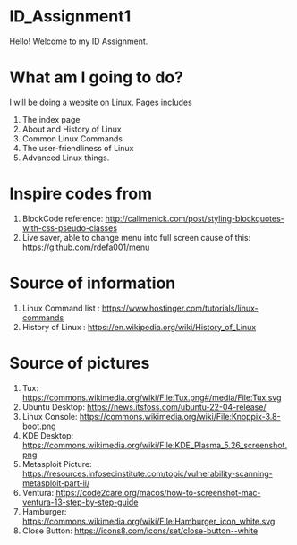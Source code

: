 # ID_Assignment1
Hello! Welcome to my ID Assignment.
# What am I going to do?
I will be doing a website on Linux. Pages includes 
1. The index page
2. About and History of Linux
3. Common Linux Commands
4. The user-friendliness of Linux
5. Advanced Linux things.

# Inspire codes from
1. BlockCode reference: http://callmenick.com/post/styling-blockquotes-with-css-pseudo-classes
2. Live saver, able to change menu into full screen cause of this: https://github.com/rdefa001/menu
# Source of information
1. Linux Command list : https://www.hostinger.com/tutorials/linux-commands
2. History of Linux : https://en.wikipedia.org/wiki/History_of_Linux

# Source of pictures
1. Tux: https://commons.wikimedia.org/wiki/File:Tux.png#/media/File:Tux.svg
2. Ubuntu Desktop: https://news.itsfoss.com/ubuntu-22-04-release/
3. Linux Console: https://commons.wikimedia.org/wiki/File:Knoppix-3.8-boot.png
4. KDE Desktop: https://commons.wikimedia.org/wiki/File:KDE_Plasma_5.26_screenshot.png
5. Metasploit Picture: https://resources.infosecinstitute.com/topic/vulnerability-scanning-metasploit-part-ii/
6. Ventura: https://code2care.org/macos/how-to-screenshot-mac-ventura-13-step-by-step-guide
7. Hamburger: https://commons.wikimedia.org/wiki/File:Hamburger_icon_white.svg
8. Close Button: https://icons8.com/icons/set/close-button--white